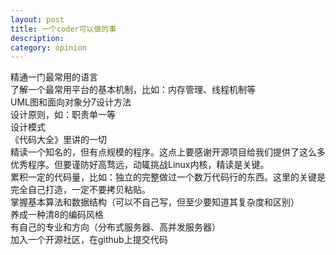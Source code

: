```yaml
---
layout: post
title: 一个coder可以做的事
description: 
category: opinion
---
```


精通一门最常用的语言<br>
了解一个最常用平台的基本机制，比如：内存管理、线程机制等<br>
UML图和面向对象分7设计方法<br>
设计原则，如：职责单一等<br>
设计模式<br>
《代码大全》里讲的一切<br>
精读一个知名的，但有点规模的程序。这点上要感谢开源项目给我们提供了这么多优秀程序。但要谨防好高骛远，动辄挑战Linux内核，精读是关键。<br>
累积一定的代码量，比如：独立的完整做过一个数万代码行的东西。这里的关键是完全自己打造，一定不要拷贝粘贴。<br>
掌握基本算法和数据结构（可以不自己写，但至少要知道其复杂度和区别）<br>
养成一种清8的编码风格<br>
有自己的专业和方向（分布式服务器、高并发服务器）<br>
加入一个开源社区，在github上提交代码<br>



